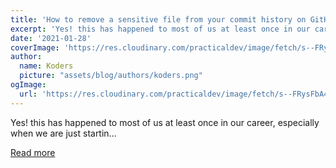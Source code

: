 ```yaml
---
title: 'How to remove a sensitive file from your commit history on GitHub'
excerpt: 'Yes! this has happened to most of us at least once in our career, especially when we are just startin...'
date: '2021-01-28'
coverImage: 'https://res.cloudinary.com/practicaldev/image/fetch/s--FRysFbA4--/c_imagga_scale,f_auto,fl_progressive,h_420,q_auto,w_1000/https://dev-to-uploads.s3.amazonaws.com/i/cug6gytu7tjxyisk4d6n.jpg'
author:
  name: Koders
  picture: "assets/blog/authors/koders.png"
ogImage:
  url: 'https://res.cloudinary.com/practicaldev/image/fetch/s--FRysFbA4--/c_imagga_scale,f_auto,fl_progressive,h_420,q_auto,w_1000/https://dev-to-uploads.s3.amazonaws.com/i/cug6gytu7tjxyisk4d6n.jpg'
---
```


Yes! this has happened to most of us at least once in our career, especially when we are just startin...

[Read more](https://dev.to/sophie/how-to-delete-a-secret-file-from-github-ing)

